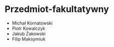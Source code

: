 # Przedmiot-fakultatywny

* Michał Kornatowski
* Piotr Kowalczyk
* Jakub Żakowski
* Filip Maksymiuk
